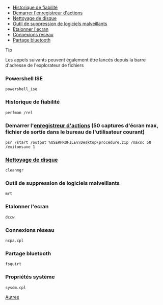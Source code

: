 - [Historique de fiabilité](#historique-de-fiabilité)
- [Demarrer l'enregistreur d'actions](#demarrer-lenregistreur-dactions-50-captures-d%C3%A9cran-max-fichier-de-sortie-dans-le-bureau-de-lutilisateur-courant)
- [Nettoyage de disque](#nettoyage-de-disque)
- [Outil de suppression de logiciels malveillants](#outil-de-suppression-de-logiciels-malveillants)
- [Etalonner l'ecran](#etalonner-lecran)
- [Connexions réseau](#connexions-réseau)
- [Partage bluetooth](#partage-bluetooth)

> [!TIP]  
> Les appels suivants peuvent également être lancés depuis la barre d'adresse de l'explorateur de fichiers

### Powershell ISE
```
powershell_ise
```

### Historique de fiabilité
```
perfmon /rel
```

### Demarrer l'[enregistreur d'actions](https://formations.surinfo.fr/divers/problem-step-recorder.html) (50 captures d'écran max, fichier de sortie dans le bureau de l'utilisateur courant)
```
psr /start /output %USERPROFILE%\Desktop\procedure.zip /maxsc 50 /exitonsave 1
```

### [Nettoyage de disque](https://ss64.com/nt/cleanmgr.html)
```
cleanmgr
```

### Outil de suppression de logiciels malveillants
```
mrt
```
### Etalonner l'ecran
```
dccw
```

### Connexions réseau
```
ncpa.cpl
```

### Partage bluetooth
```
fsquirt
```

### Propriétés système
```
sysdm.cpl
```

[Autres](https://ss64.com/nt/run.html)

